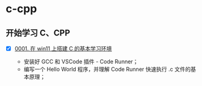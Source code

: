 # c-cpp

<!-- #region:toc -->

<!-- #endregion:toc -->

## 开始学习 C、CPP

- [x] [0001. 在 win11 上搭建 C 的基本学习环境](https://github.com/Tdahuyou/c-cpp/tree/main/0001.%20%E5%9C%A8%20win11%20%E4%B8%8A%E6%90%AD%E5%BB%BA%20C%20%E7%9A%84%E5%9F%BA%E6%9C%AC%E5%AD%A6%E4%B9%A0%E7%8E%AF%E5%A2%83/README.md) <!-- [locale](./0001.%20%E5%9C%A8%20win11%20%E4%B8%8A%E6%90%AD%E5%BB%BA%20C%20%E7%9A%84%E5%9F%BA%E6%9C%AC%E5%AD%A6%E4%B9%A0%E7%8E%AF%E5%A2%83/README.md) -->  
  <!-- #region:toc -->
  
  <!-- #endregion:toc -->
  - 安装好 GCC 和 VSCode 插件 - Code Runner；
  - 编写一个 Hello World 程序，并理解 Code Runner 快速执行 .c 文件的基本原理；
  
